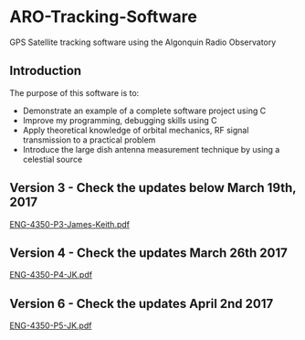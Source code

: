 # ARO-Tracking-Software
GPS Satellite tracking software using the Algonquin Radio Observatory

## Introduction
The purpose of this software is to:
* Demonstrate an example of a complete software project using C
* Improve my programming, debugging skills using C
* Apply theoretical knowledge of orbital mechanics, RF signal transmission to a practical problem
* Introduce the large dish antenna measurement technique by using a celestial source

## Version 3 - Check the updates below March 19th, 2017

[ENG-4350-P3-James-Keith.pdf](http://kmenezes.github.io/ARO-Tracking-Software/docs/ENG-4350-P3-James-Keith.pdf)


## Version 4 - Check the updates March 26th 2017

[ENG-4350-P4-JK.pdf](http://kmenezes.github.io/ARO-Tracking-Software/docs/ENG-4350-P4-JK.pdf)


## Version 6 - Check the updates April 2nd 2017

[ENG-4350-P5-JK.pdf](http://kmenezes.github.io/ARO-Tracking-Software/docs/ENG-4350-P5-JK.pdf)
